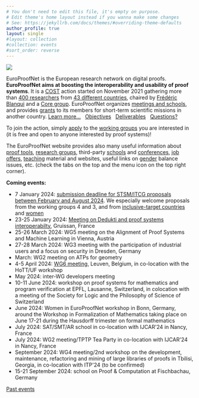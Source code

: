 ```yaml
---
# You don't need to edit this file, it's empty on purpose.
# Edit theme's home layout instead if you wanna make some changes
# See: https://jekyllrb.com/docs/themes/#overriding-theme-defaults
author_profile: true
layout: single
#layout: collection
#collection: events
#sort_order: reverse
---
```


<img src="/_pages/WG1/Jun2022/group_with_frederic.jpg"/>

EuroProofNet is the European research network on digital proofs.
**EuroProofNet aims at boosting the interoperability and usability of
proof systems**.
It is a [COST](http://cost.eu) action started on November 2021
gathering more than [400 researchers](https://www.cost.eu/actions/CA20111/#tabs+Name:Working%20Groups%20and%20Membership) from [43 different countries](../groups), chaired by [Frédéric Blanqui](https://blanqui.gitlabpages.inria.fr/) and a [Core group](../contact).
EuroProofNet organizes [meetings and schools](../events), and provides
[grants](../grants) to its members for short-term scientific missions
in another country. [Learn more...](../description) &nbsp; [Objectives](../objectives) &nbsp; [Deliverables](../deliverables) &nbsp; [Questions?](../contact)

To join the action, simply
[apply](https://e-services.cost.eu/action/CA20111/working-groups/apply)
to the [working groups](../wg) you are interested in (it is free and open to anyone interested by proof systems)!

The EuroProofNet website provides also many useful information about
[proof tools](../tools), [research groups](../groups), third-party
[schools](../schools) and [conferences](../conferences), [job
offers](../jobs), [teaching](../teaching) material and websites,
useful links on [gender](../gender-balance) balance issues,
etc. (check the tabs on the top and the menu icon on the top right
corner).

**Coming events:**

- 7 January 2024: [submission deadline for STSM/ITCG proposals between February and August 2024](../grants). We especially welcome proposals from the working groups 4 and 3, and from [inclusive-target countries](../eligibility) and [women](../gender-balance)
- 23-25 January 2024: [Meeting on Dedukti and proof systems interoperabilty](../wg1-gruissan24), Gruissan, France
- 25-26 March 2024: WG5 meeting on the Alignment of Proof Systems and Machine Learning in Vienna, Austria
- 27-28 March 2024: WG3 meeting with the participation of industrial users and a focus on security in Dresden, Germany
- March: WG2 meeting on ATPs for geometry
- 4-5 April 2024: [WG6 meeting](../wg6-leuven), Leuven, Belgium, in co-location with the HoTT/UF workshop
- May 2024: inter-WG developers meeting
- 10-11 June 2024: workshop on proof systems for mathematics and program verification at EPFL, Lausanne, Switzerland, in colocation with a meeting of the Society for Logic and the Philosophy of Science of Switzerland
- June 2024: Women in EuroProofNet workshop in Bonn, Germany, around the Workshop in Formalization of Mathematics taking place on June 17-21 during the Hausdorff trimester on formal mathematics
- July 2024: SAT/SMT/AR school in co-location with IJCAR'24 in Nancy, France
- July 2024: WG2 meeting/TPTP Tea Party in co-location with IJCAR'24 in Nancy, France
- September 2024: WG4 meeting/2nd workshop on the development, maintenance, refactoring and mining of large libraries of proofs in Tbilisi, Georgia, in co-location with ITP'24 (to be confirmed)
- 15-21 September 2024: school on Proof & Computation at Fischbachau, Germany

[Past events](../events)

